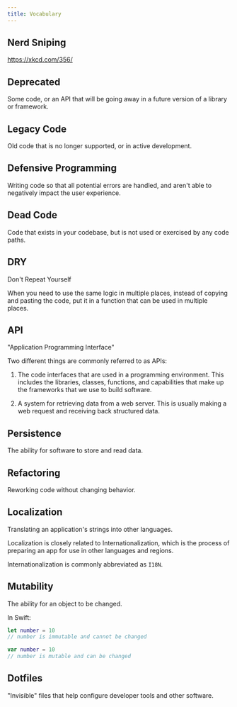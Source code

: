```yaml
---
title: Vocabulary
---
```


## Nerd Sniping

https://xkcd.com/356/

## Deprecated

Some code, or an API that will be going away in a future version of a library or
framework.

## Legacy Code

Old code that is no longer supported, or in active development.

## Defensive Programming

Writing code so that all potential errors are handled, and aren't able to
negatively impact the user experience.

## Dead Code

Code that exists in your codebase, but is not used or exercised by any code
paths.

## DRY

Don't Repeat Yourself

When you need to use the same logic in multiple places, instead of copying and
pasting the code, put it in a function that can be used in multiple places.

## API

"Application Programming Interface"

Two different things are commonly referred to as APIs:

1) The code interfaces that are used in a programming environment. This includes
the libraries, classes, functions, and capabilities that make up the frameworks
that we use to build software.

2) A system for retrieving data from a web server. This is usually making a web
request and receiving back structured data.


## Persistence

The ability for software to store and read data.


## Refactoring

Reworking code without changing behavior.


## Localization

Translating an application's strings into other languages.

Localization is closely related to Internationalization, which is the process of
preparing an app for use in other languages and regions.

Internationalization is commonly abbreviated as `I18N`.


## Mutability

The ability for an object to be changed.

In Swift:

```swift
let number = 10
// number is immutable and cannot be changed

var number = 10
// number is mutable and can be changed
```

## Dotfiles

"Invisible" files that help configure developer tools and other software.

